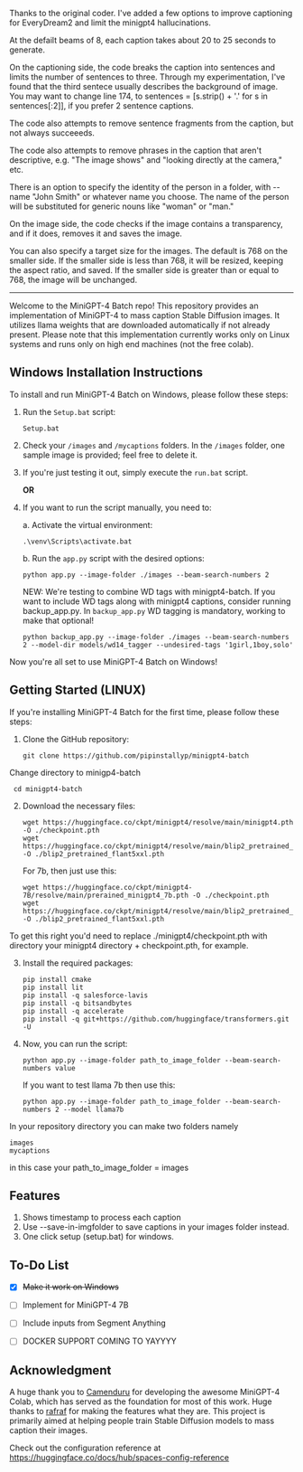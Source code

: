 Thanks to the original coder.  I've added a few options to improve captioning for EveryDream2 and limit the minigpt4 hallucinations.

At the defailt beams of 8, each caption takes about 20 to 25 seconds to generate.

On the captioning side, the code breaks the caption into sentences and limits the number of sentences to three.  Through my experimentation, I've found that the third sentece usually describes the background of image. You may want to change line 174, to sentences = [s.strip() + '.' for s in sentences[:2]], if you prefer 2 sentence captions.

The code also attempts to remove sentence fragments from the caption, but not always succeeeds. 

The code also attempts to remove phrases in the caption that aren't descriptive, e.g. "The image shows" and "looking directly at the camera," etc.

There is an option to specify the identity of the person in a folder, with  --name "John Smith" or whatever name you choose. The name of the person will be substituted for generic nouns like "woman" or "man." 

On the image side, the  code checks if the image contains a transparency, and if it does, removes it and saves the image.  

You can also specify a target size for the images.  The default is 768 on the smaller side.  If the smaller side is less than 768, it will be resized, keeping the aspect ratio, and saved.  If the smaller side is greater than or equal to 768, the image will be unchanged.


__________________________________________________________________________________________________


Welcome to the MiniGPT-4 Batch repo! This repository provides an implementation of MiniGPT-4 to mass caption Stable Diffusion images. It utilizes llama weights that are downloaded automatically if not already present. Please note that this implementation currently works only on Linux systems and runs only on high end machines (not the free colab).

## Windows Installation Instructions

To install and run MiniGPT-4 Batch on Windows, please follow these steps:

1. Run the `Setup.bat` script:

   ```
   Setup.bat
   ```

2. Check your `/images` and `/mycaptions` folders. In the `/images` folder, one sample image is provided; feel free to delete it.

3. If you're just testing it out, simply execute the `run.bat` script.

   **OR**

3. If you want to run the script manually, you need to:

   a. Activate the virtual environment:

   ```
   .\venv\Scripts\activate.bat
   ```

   b. Run the `app.py` script with the desired options:

   ```
   python app.py --image-folder ./images --beam-search-numbers 2
   ```

   NEW: We're testing to combine WD tags with minigpt4-batch. If you want to include WD tags along with minigpt4 captions, consider running backup_app.py. In `backup_app.py` WD tagging is mandatory, working to make that optional!

   ```
   python backup_app.py --image-folder ./images --beam-search-numbers 2 --model-dir models/wd14_tagger --undesired-tags '1girl,1boy,solo'
   ```

Now you're all set to use MiniGPT-4 Batch on Windows!

## Getting Started (LINUX)

If you're installing MiniGPT-4 Batch for the first time, please follow these steps:

1. Clone the GitHub repository:

   ```git
   git clone https://github.com/pipinstallyp/minigpt4-batch
   ```
Change directory to minigp4-batch

  ```
   cd minigpt4-batch
   ```
2. Download the necessary files:

   ```
   wget https://huggingface.co/ckpt/minigpt4/resolve/main/minigpt4.pth -O ./checkpoint.pth
   wget https://huggingface.co/ckpt/minigpt4/resolve/main/blip2_pretrained_flant5xxl.pth -O ./blip2_pretrained_flant5xxl.pth
   ```

   For 7b, then just use this:
   ```
   wget https://huggingface.co/ckpt/minigpt4-7B/resolve/main/prerained_minigpt4_7b.pth -O ./checkpoint.pth
   wget https://huggingface.co/ckpt/minigpt4/resolve/main/blip2_pretrained_flant5xxl.pth -O ./blip2_pretrained_flant5xxl.pth
   ```

To get this right you'd need to replace ./minigpt4/checkpoint.pth with directory your minigpt4 directory + checkpoint.pth, for example. 

3. Install the required packages:

   ```
   pip install cmake
   pip install lit
   pip install -q salesforce-lavis
   pip install -q bitsandbytes
   pip install -q accelerate
   pip install -q git+https://github.com/huggingface/transformers.git -U
   ```

5. Now, you can run the script:

   ```
   python app.py --image-folder path_to_image_folder --beam-search-numbers value
   ```
   
   If you want to test llama 7b then use this:
   
   ```
   python app.py --image-folder path_to_image_folder --beam-search-numbers 2 --model llama7b
   ```
   
In your repository directory you can make two folders namely
```
images  
mycaptions
```

in this case your path_to_image_folder = images
## Features
1. Shows timestamp to process each caption
2. Use --save-in-imgfolder to save captions in your images folder instead.
3. One click setup (setup.bat) for windows.

## To-Do List

- [x] ~~Make it work on Windows~~
- [ ] Implement for MiniGPT-4 7B
- [ ] Include inputs from Segment Anything
- [ ] DOCKER SUPPORT COMING TO YAYYYY


## Acknowledgment

A huge thank you to [Camenduru](https://github.com/camenduru) for developing the awesome MiniGPT-4 Colab, which has served as the foundation for most of this work. Huge thanks to [rafraf](https://www.instagram.com/rafstahelin/) for making the features what they are. This project is primarily aimed at helping people train Stable Diffusion models to mass caption their images.

Check out the configuration reference at https://huggingface.co/docs/hub/spaces-config-reference
